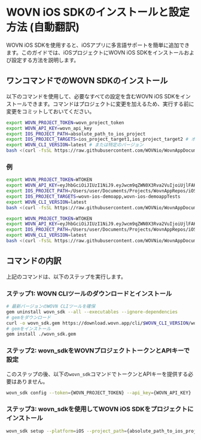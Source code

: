 # WOVN iOS SDKのインストールと設定方法 (自動翻訳)

WOVN iOS SDKを使用すると、iOSアプリに多言語サポートを簡単に追加できます。このガイドでは、iOSプロジェクトにWOVN iOS SDKをインストールおよび設定する方法を説明します。

## ワンコマンドでのWOVN SDKのインストール

以下のコマンドを使用して、必要なすべての設定を含むWOVN iOS SDKをインストールできます。コマンドはプロジェクトに変更を加えるため、実行する前に変更をコミットしておいてください。

```bash
export WOVN_PROJECT_TOKEN=wovn_project_token
export WOVN_API_KEY=wovn_api_key
export IOS_PROJECT_PATH=absolute_path_to_ios_project
export IOS_PROJECT_TARGETS=ios_project_target1,ios_project_target2 # オプション、デフォルトはプロジェクト名と同じ
export WOVN_CLI_VERSION=latest # または特定のバージョン
bash <(curl -fsSL https://raw.githubusercontent.com/WOVNio/WovnAppDocumentation/main/docs/English/iOS/scripts/ios_install_script.sh)
```

### 例

```bash
export WOVN_PROJECT_TOKEN=WTOKEN
export WOVN_API_KEY=eyJhbGciOiJIUzI1NiJ9.eyJwcm9qZWN0X3Rva2VuIjoiUjlFAKEvIiwidG9rZW5fdXVpZCI6IFAKETY3NTA1LWNjOWEtNDJiMS05N2YzLFAKEDA5YWIyYzJlZiJ9.BmeOFN78Qj-FAKETS16BVOFAKEwbqZgHZvYVxDjYriE
export IOS_PROJECT_PATH=/Users/user/Documents/Projects/WovnAppRepos/iOS/examples/wovn-ios-demoapp/wovn-ios-demoapp.xcodeproj
export IOS_PROJECT_TARGETS=wovn-ios-demoapp,wovn-ios-demoappTests
export WOVN_CLI_VERSION=latest
bash <(curl -fsSL https://raw.githubusercontent.com/WOVNio/WovnAppDocumentation/main/docs/English/iOS/scripts/ios_install_script.sh)
```

```bash
export WOVN_PROJECT_TOKEN=WTOKEN
export WOVN_API_KEY=eyJhbGciOiJIUzI1NiJ9.eyJwcm9qZWN0X3Rva2VuIjoiUjlFAKEvIiwidG9rZW5fdXVpZCI6IFAKETY3NTA1LWNjOWEtNDJiMS05N2YzLFAKEDA5YWIyYzJlZiJ9.BmeOFN78Qj-FAKETS16BVOFAKEwbqZgHZvYVxDjYriE
export IOS_PROJECT_PATH=/Users/user/Documents/Projects/WovnAppRepos/iOS/examples/wovn-ios-demoapp/wovn-ios-demoapp.xcodeproj
export WOVN_CLI_VERSION=latest
bash <(curl -fsSL https://raw.githubusercontent.com/WOVNio/WovnAppDocumentation/main/docs/English/iOS/scripts/ios_install_script.sh)
```

## コマンドの内訳

上記のコマンドは、以下のステップを実行します。

### ステップ1: WOVN CLIツールのダウンロードとインストール

```bash
# 最新バージョンのWOVN CLIツールを確保
gem uninstall wovn_sdk --all --executables --ignore-dependencies
# gemをダウンロード
curl -o wovn_sdk.gem https://download.wovn.app/cli/$WOVN_CLI_VERSION/wovn_sdk.gem
# gemをインストール
gem install ./wovn_sdk.gem
```

### ステップ2: **wovn_sdk**をWOVNプロジェクトトークンとAPIキーで設定

このステップの後、以下の`wovn_sdk`コマンドでトークンとAPIキーを提供する必要はありません。

```bash
wovn_sdk config --token={WOVN_PROJECT_TOKEN} --api_key={WOVN_API_KEY}
```

### ステップ3: **wovn_sdk**を使用してWOVN iOS SDKをプロジェクトにインストール

```bash
wovn_sdk setup --platform=iOS --project_path={absolute_path_to_ios_project} --sdk_version=latest --with_kickstart --with_string_resources -y
```
